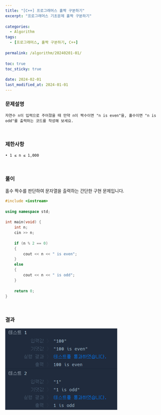 ```yaml
---
title: "[C++] 프로그래머스 홀짝 구분하기"
excerpt: "프로그래머스 기초문제 홀짝 구분하기"

categories:
  - Algorithm
tags:
  - [프로그래머스, 홀짝 구분하기, C++]

permalink: /algorithm/20240201-01/

toc: true
toc_sticky: true

date: 2024-02-01
last_modified_at: 2024-01-01
---
```


### 문제설명

    자연수 n이 입력으로 주어졌을 때 만약 n이 짝수이면 "n is even"을, 홀수이면 "n is odd"를 출력하는 코드를 작성해 보세요.

<br/>

### 제한사항

    • 1 ≤ n ≤ 1,000

<br/>

### 풀이

홀수 짝수를 판단하여 문자열을 출력하는 간단한 구현 문제입니다.

```cpp
#include <iostream>

using namespace std;

int main(void) {
    int n;
    cin >> n;
    
    if (n % 2 == 0)
    {
        cout << n << " is even";
    }
    else
    {
        cout << n << " is odd";
    }
    
    return 0;
}
```

<br/>

### 결과
![코드 실행결과](/assets/images/posts_img/20240201-01/001.png "코드 실행결과")